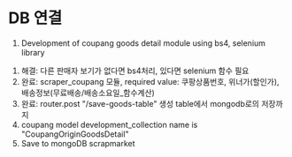 # DB 연결

1. Development of coupang goods detail module using bs4, selenium library
1) 해결: 다른 판매자 보기가 없다면 bs4처리, 있다면 selenium 함수 필요
2) 완료: scraper_coupang 모듈, required value: 쿠팡상품번호, 위너가(할인가), 배송정보(무료배송/배송소요일_함수계산)
3) 완료: router.post "/save-goods-table" 생성 table에서 mongodb로의 저장까지
4) coupang model development_collection name is "CoupangOriginGoodsDetail"
5) Save to mongoDB scrapmarket
